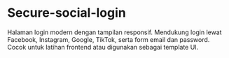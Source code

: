 # Secure-social-login
Halaman login modern dengan tampilan responsif. Mendukung login lewat Facebook, Instagram, Google, TikTok, serta form email dan password. Cocok untuk latihan frontend atau digunakan sebagai template UI.
